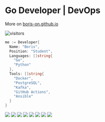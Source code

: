 #  Go Developer | DevOps
More on [boris-on.github.io](https://boris-on.github.io)

![visitors](https://visitor-badge.laobi.icu/badge?page_id=boris-on/boris-on)

```go
me := Developer{
  Name: "Boris",
  Position: "Student",
  Languages: []string{
    "Go",
    "Python"
  },
  Tools: []string{
    "Docker",
    "PostgreSQL",
    "Kafka",
    "GitHub Actions", 
    "Ansible"
  }
}
```

![](https://img.shields.io/badge/OS-Mint-informational=?style=for-the-badge&logo=linuxmint&logoColor=white&color=black)
![](https://img.shields.io/badge/OS-KaiOS-informational=?style=for-the-badge&logo=kaios&logoColor=white&color=black)
![](https://img.shields.io/badge/Code-Go-informational=?style=for-the-badge&logo=go&logoColor=white&color=black)
![](https://img.shields.io/badge/Code-Python-informational=?style=for-the-badge&logo=python&logoColor=white&color=black)
![](https://img.shields.io/badge/Shell-Bash-informational?style=for-the-badge&logo=gnu-bash&logoColor=white&color=black)
![](https://img.shields.io/badge/Tools-PostgreSQL-informational?style=for-the-badge&logo=postgresql&logoColor=white&color=black)
![](https://img.shields.io/badge/Tools-Docker-informational?style=for-the-badge&logo=docker&logoColor=white&color=black)
![](https://img.shields.io/badge/Tools-Kafka-informational?style=for-the-badge&logo=apachekafka&logoColor=white&color=black)
